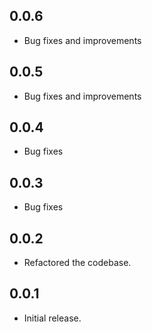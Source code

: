 ## 0.0.6
* Bug fixes and improvements
## 0.0.5
* Bug fixes and improvements
## 0.0.4
* Bug fixes
## 0.0.3
* Bug fixes
## 0.0.2
* Refactored the codebase.
## 0.0.1
* Initial release.

